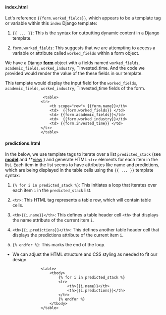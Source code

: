
#### index.html

Let's reference `{{form.worked_fields}}`, which appears to be a template tag or variable within this `index` Django template:

1) `{{ ... }}`: This is the syntax for outputting dynamic content in a Django template.

2) `form.worked_fields`: This suggests that we are attempting to access a variable or attribute called `worked_fields` within a form object.

We have a Django **[form](https://github.com/Khosiyat/GeekyPinkers/blob/main/form_document.md)** object with a fields named `worked_fields`, `academic_fields`, `worked_industry`, ``invested_time. And the code we provided would render the value of the these fields in our template.

This template would display the input field for the `worked_fields`, `academic_fields`, `worked_industry`, ``invested_time  fields of the form.

```
                 <table>
                <tr> 
                    <th scope="row"> {{form.name}}</th>
                    <td>  {{form.worked_fields}} </td>
                    <td> {{form.academic_fields}}</td>
                    <td>  {{form.worked_industry}}</td>
                    <td> {{form.invested_time}} </td>
                </tr>
                </table>
```


#### predictions.html

In the below, we use template tags to iterate over a list `predicted_stack` (see **[model](https://github.com/Khosiyat/GeekyPinkers/blob/main/model_document.md)** and **[view](https://github.com/Khosiyat/GeekyPinkers/blob/main/views_document.md**) ) and generate HTML `<tr>` elements for each item in the list. Each item in the list seems to have attributes like name and predictions, which are being displayed in the table cells using the `{{ ... }}` template syntax:

1) `{% for i in predicted_stack %}`: This initiates a loop that iterates over each item `i` in the `predicted_stack` list.

2) `<tr>`: This HTML tag represents a table row, which will contain table cells.

3) `<th>{{i.name}}</th>`: This defines a table header cell `<th>` that displays the name attribute of the current item `i`.

4) `<th>{{i.predictions}}</th>`: This defines another table header cell that displays the predictions attribute of the current item `i`.

5) `{% endfor %}`: This marks the end of the loop.

- We can adjust the HTML structure and CSS styling as needed to fit our design.

```
                <table>
                    <tbody>
                        {% for i in predicted_stack %}
                        <tr>
                            <th>{{i.name}}</th>
                            <th>{{i.predictions}}</th>
                        </tr>
                        {% endfor %}
                    </tbody> 
                </table>

```
